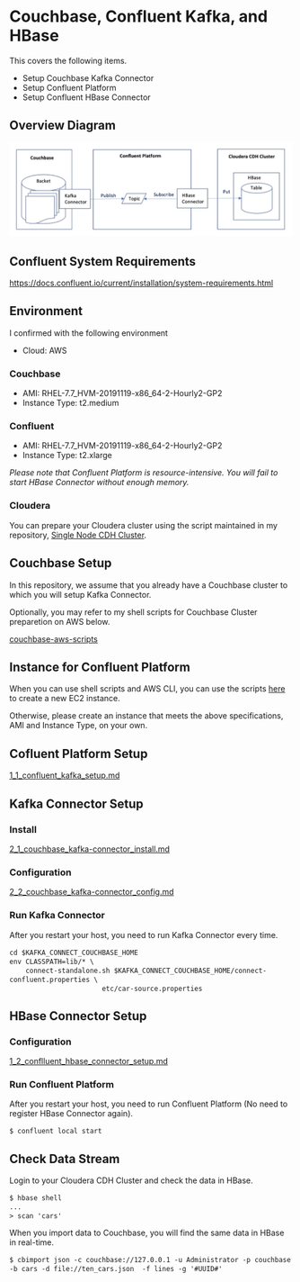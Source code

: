 # Couchbase, Confluent Kafka, and HBase

This covers the following items.
- Setup Couchbase Kafka Connector
- Setup Confluent Platform
- Setup Confluent HBase Connector

## Overview Diagram

![Overview Diagram](./images/cb_confluent_hbase_diagram.jpg)

## Confluent System Requirements

https://docs.confluent.io/current/installation/system-requirements.html

## Environment
I confirmed with the following environment

- Cloud: AWS

### Couchbase
- AMI: RHEL-7.7_HVM-20191119-x86_64-2-Hourly2-GP2
- Instance Type: t2.medium

### Confluent
- AMI: RHEL-7.7_HVM-20191119-x86_64-2-Hourly2-GP2
- Instance Type: t2.xlarge

*Please note that Confluent Platform is resource-intensive. You will fail to start HBase Connector without enough memory.*

### Cloudera

You can prepare your Cloudera cluster using the script maintained in my repository, [Single Node CDH Cluster](https://github.com/YoshiyukiKono/SingleNodeCDHCluster).

## Couchbase Setup

In this repository, we assume that you already have a Couchbase cluster to which you will setup Kafka Connector.

Optionally, you may refer to my shell scripts for Couchbase Cluster preparetion on AWS below.

[couchbase-aws-scripts](https://github.com/YoshiyukiKono/couchbase-aws-scripts)

## Instance for Confluent Platform

When you can use shell scripts and AWS CLI, you can use the scripts [here](couchbase_confluent-kafka_hbase/scripts/) to create a new EC2 instance.

Otherwise, please create an instance that meets the above specifications, AMI and Instance Type, on your own.

## Cofluent Platform Setup

[1_1_confluent_kafka_setup.md](1_1_confluent_kafka_setup.md)

## Kafka Connector Setup

### Install

[2_1_couchbase_kafka-connector_install.md](2_1_couchbase_kafka-connector_install.md)

### Configuration

[2_2_couchbase_kafka-connector_config.md](2_2_couchbase_kafka-connector_config.md)

### Run Kafka Connector

After you restart your host, you need to run Kafka Connector every time.
```
cd $KAFKA_CONNECT_COUCHBASE_HOME
env CLASSPATH=lib/* \
    connect-standalone.sh $KAFKA_CONNECT_COUCHBASE_HOME/connect-confluent.properties \
                       etc/car-source.properties
```

## HBase Connector Setup

### Configuration

[1_2_conflluent_hbase_connector_setup.md](1_2_conflluent_hbase_connector_setup.md)


### Run Confluent Platform

After you restart your host, you need to run Confluent Platform (No need to register HBase Connector again).
```
$ confluent local start
```

## Check Data Stream

Login to your Cloudera CDH Cluster and check the data in HBase.

```
$ hbase shell
...
> scan 'cars'
```
When you import data to Couchbase, you will find the same data in HBase in real-time.

```
$ cbimport json -c couchbase://127.0.0.1 -u Administrator -p couchbase -b cars -d file://ten_cars.json  -f lines -g '#UUID#'
```
